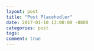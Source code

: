 ```yaml
---
layout: post
title: "Post Placehodler"
date: 2017-01-10 13:00:00 -0800
categories: post
tags: 
comment: true
---
```


